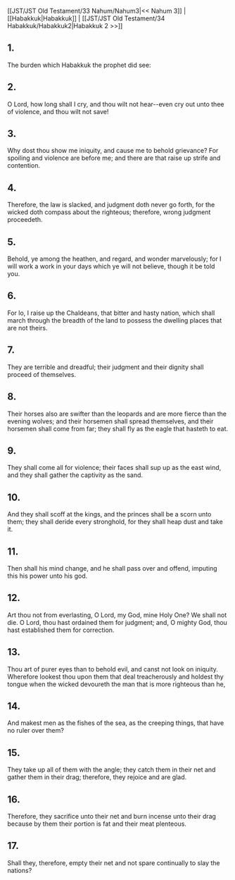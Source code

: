 [[JST/JST Old Testament/33 Nahum/Nahum3|<< Nahum 3]] | [[Habakkuk|Habakkuk]] | [[JST/JST Old Testament/34 Habakkuk/Habakkuk2|Habakkuk 2 >>]]
## 1.
The burden which Habakkuk the prophet did see:
## 2.
O Lord, how long shall I cry, and thou wilt not hear\--even cry out unto thee of violence, and thou wilt not save!
## 3.
Why dost thou show me iniquity, and cause me to behold grievance? For spoiling and violence are before me; and there are that raise up strife and contention.
## 4.
Therefore, the law is slacked, and judgment doth never go forth, for the wicked doth compass about the righteous; therefore, wrong judgment proceedeth.
## 5.
Behold, ye among the heathen, and regard, and wonder marvelously; for I will work a work in your days which ye will not believe, though it be told you.
## 6.
For lo, I raise up the Chaldeans, that bitter and hasty nation, which shall march through the breadth of the land to possess the dwelling places that are not theirs.
## 7.
They are terrible and dreadful; their judgment and their dignity shall proceed of themselves.
## 8.
Their horses also are swifter than the leopards and are more fierce than the evening wolves; and their horsemen shall spread themselves, and their horsemen shall come from far; they shall fly as the eagle that hasteth to eat.
## 9.
They shall come all for violence; their faces shall sup up as the east wind, and they shall gather the captivity as the sand.
## 10.
And they shall scoff at the kings, and the princes shall be a scorn unto them; they shall deride every stronghold, for they shall heap dust and take it.
## 11.
Then shall his mind change, and he shall pass over and offend, imputing this his power unto his god.
## 12.
Art thou not from everlasting, O Lord, my God, mine Holy One? We shall not die. O Lord, thou hast ordained them for judgment; and, O mighty God, thou hast established them for correction.
## 13.
Thou art of purer eyes than to behold evil, and canst not look on iniquity. Wherefore lookest thou upon them that deal treacherously and holdest thy tongue when the wicked devoureth the man that is more righteous than he,
## 14.
And makest men as the fishes of the sea, as the creeping things, that have no ruler over them?
## 15.
They take up all of them with the angle; they catch them in their net and gather them in their drag; therefore, they rejoice and are glad.
## 16.
Therefore, they sacrifice unto their net and burn incense unto their drag because by them their portion is fat and their meat plenteous.
## 17.
Shall they, therefore, empty their net and not spare continually to slay the nations?

